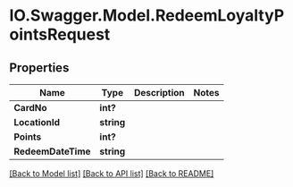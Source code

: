# IO.Swagger.Model.RedeemLoyaltyPointsRequest
## Properties

Name | Type | Description | Notes
------------ | ------------- | ------------- | -------------
**CardNo** | **int?** |  | 
**LocationId** | **string** |  | 
**Points** | **int?** |  | 
**RedeemDateTime** | **string** |  | 

[[Back to Model list]](../README.md#documentation-for-models) [[Back to API list]](../README.md#documentation-for-api-endpoints) [[Back to README]](../README.md)

